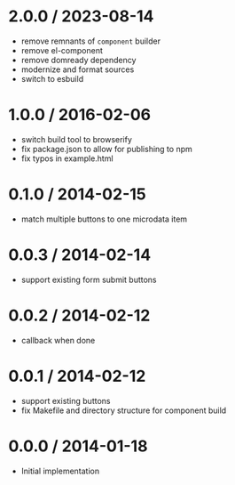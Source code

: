 
2.0.0 / 2023-08-14
==================

 * remove remnants of `component` builder
 * remove el-component
 * remove domready dependency
 * modernize and format sources
 * switch to esbuild

1.0.0 / 2016-02-06
==================

 * switch build tool to browserify
 * fix package.json to allow for publishing to npm
 * fix typos in example.html

0.1.0 / 2014-02-15
==================

 * match multiple buttons to one microdata item

0.0.3 / 2014-02-14
==================

 * support existing form submit buttons

0.0.2 / 2014-02-12
==================

 * callback when done

0.0.1 / 2014-02-12
==================

 * support existing buttons
 * fix Makefile and directory structure for component build

0.0.0 / 2014-01-18 
==================

  * Initial implementation 
